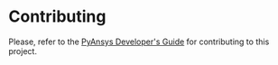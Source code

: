 # Contributing

Please, refer to the [PyAnsys Developer's Guide] for contributing to this project.

[PyAnsys Developer's Guide]: https://dev.docs.pyansys.com/index.html